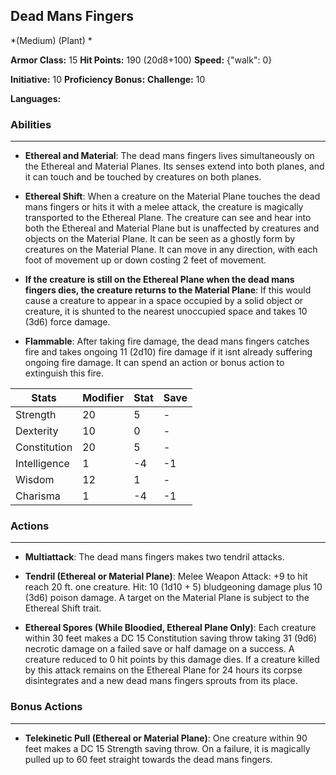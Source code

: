 ## Dead Mans Fingers
*(Medium) (Plant) *

**Armor Class:** 15
**Hit Points:** 190 (20d8+100)
**Speed:** {"walk": 0}

**Initiative:** 10
**Proficiency Bonus:**
**Challenge:** 10

**Languages:** 

### Abilities
 --- 
- **Ethereal and Material**: The dead mans fingers lives simultaneously on the Ethereal and Material Planes. Its senses extend into both planes, and it can touch and be touched by creatures on both planes.

- **Ethereal Shift**: When a creature on the Material Plane touches the dead mans fingers or hits it with a melee attack, the creature is magically transported to the Ethereal Plane. The creature can see and hear into both the Ethereal and Material Plane but is unaffected by creatures and objects on the Material Plane. It can be seen as a ghostly form by creatures on the Material Plane. It can move in any direction, with each foot of movement up or down costing 2 feet of movement.

- **If the creature is still on the Ethereal Plane when the dead mans fingers dies, the creature returns to the Material Plane**: If this would cause a creature to appear in a space occupied by a solid object or creature, it is shunted to the nearest unoccupied space and takes 10 (3d6) force damage.

- **Flammable**: After taking fire damage, the dead mans fingers catches fire and takes ongoing 11 (2d10) fire damage if it isnt already suffering ongoing fire damage. It can spend an action or bonus action to extinguish this fire.



| Stats | Modifier | Stat | Save
| ---- | ---- | ---- | ---- |
| Strength | 20 | 5 | - |
| Dexterity | 10 | 0 | - |
| Constitution | 20 | 5 | - |
| Intelligence | 1 | -4 | -1 |
| Wisdom | 12 | 1 | - |
| Charisma | 1 | -4 | -1 |

### Actions
 --- 
- **Multiattack**: The dead mans fingers makes two tendril attacks.

- **Tendril (Ethereal or Material Plane)**: Melee Weapon Attack: +9 to hit  reach 20 ft.  one creature. Hit: 10 (1d10 + 5) bludgeoning damage plus 10 (3d6) poison damage. A target on the Material Plane is subject to the Ethereal Shift trait.

- **Ethereal Spores (While Bloodied, Ethereal Plane Only)**: Each creature within 30 feet makes a DC 15 Constitution saving throw  taking 31 (9d6) necrotic damage on a failed save or half damage on a success. A creature reduced to 0 hit points by this damage dies. If a creature killed by this attack remains on the Ethereal Plane for 24 hours  its corpse disintegrates  and a new dead mans fingers sprouts from its place.

### Bonus Actions
 --- 
- **Telekinetic Pull (Ethereal or Material Plane)**: One creature within 90 feet makes a DC 15 Strength saving throw. On a failure, it is magically pulled up to 60 feet straight towards the dead mans fingers.

